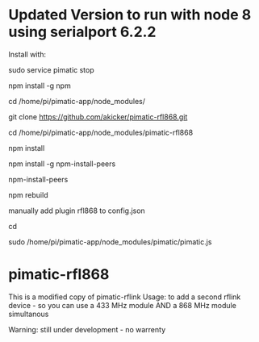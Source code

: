Updated Version to run with node 8 using serialport 6.2.2
=========================================================
Install with:

sudo service pimatic stop

npm install -g npm

cd /home/pi/pimatic-app/node_modules/ 

git clone https://github.com/akicker/pimatic-rfl868.git

cd /home/pi/pimatic-app/node_modules/pimatic-rfl868

npm install

npm install -g npm-install-peers

npm-install-peers

npm rebuild

manually add plugin rfl868 to config.json

cd

sudo /home/pi/pimatic-app/node_modules/pimatic/pimatic.js

pimatic-rfl868
==============

This is a modified copy of pimatic-rflink
Usage: to add a second rflink device - so you can use a 433 MHz module AND a 868 MHz module simultanous

Warning: still under development - no warrenty
